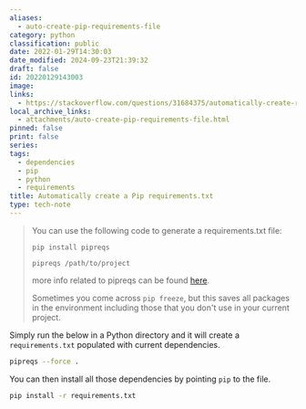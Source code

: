 ```yaml
---
aliases:
  - auto-create-pip-requirements-file
category: python
classification: public
date: 2022-01-29T14:30:03
date_modified: 2024-09-23T21:39:32
draft: false
id: 20220129143003
image: 
links:
  - https://stackoverflow.com/questions/31684375/automatically-create-requirements-txt
local_archive_links:
  - attachments/auto-create-pip-requirements-file.html
pinned: false
print: false
series: 
tags:
  - dependencies
  - pip
  - python
  - requirements
title: Automatically create a Pip requirements.txt
type: tech-note
---
```


> You can use the following code to generate a requirements.txt file:
> 
>     pip install pipreqs
>     
>     pipreqs /path/to/project
>     
> 
> more info related to pipreqs can be found [here](https://github.com/bndr/pipreqs).
> 
> Sometimes you come across `pip freeze`, but this saves all packages in the environment including those that you don't use in your current project.

Simply run the below in a Python directory and it will create a `requirements.txt` populated with current dependencies.

```sh
pipreqs --force .
```

You can then install all those dependencies by pointing `pip` to the file.

```sh
pip install -r requirements.txt
```